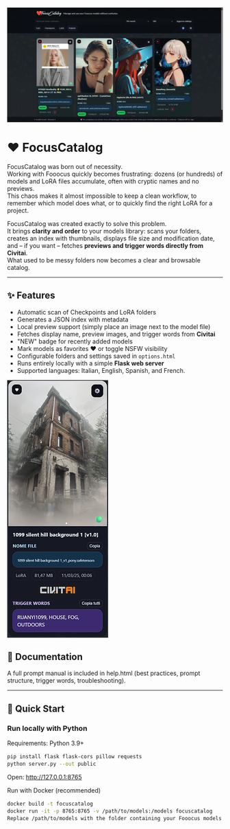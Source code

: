 ![FocusCatalog Screenshot](public/sample1.jpg)
# ❤️ FocusCatalog

FocusCatalog was born out of necessity.  
Working with Fooocus quickly becomes frustrating: dozens (or hundreds) of models and LoRA files accumulate, often with cryptic names and no previews.  
This chaos makes it almost impossible to keep a clean workflow, to remember which model does what, or to quickly find the right LoRA for a project.

FocusCatalog was created exactly to solve this problem.  
It brings **clarity and order** to your models library: scans your folders, creates an index with thumbnails, displays file size and modification date, and – if you want – fetches **previews and trigger words directly from Civitai**.  
What used to be messy folders now becomes a clear and browsable catalog.

---

## ✨ Features
- Automatic scan of Checkpoints and LoRA folders
- Generates a JSON index with metadata
- Local preview support (simply place an image next to the model file)
- Fetches display name, preview images, and trigger words from **Civitai**
- "NEW" badge for recently added models
- Mark models as favorites ❤️ or toggle NSFW visibility
- Configurable folders and settings saved in `options.html`
- Runs entirely locally with a simple **Flask web server**
- Supported languages: Italian, English, Spanish, and French.

![FocusCatalog Screenshot](public/sample2.png)

## 📖 Documentation
A full prompt manual is included in help.html (best practices, prompt structure, trigger words, troubleshooting).

---

## 🚀 Quick Start

### Run locally with Python
Requirements: Python 3.9+

```bash
pip install flask flask-cors pillow requests
python server.py --out public
```
Open: http://127.0.0.1:8765

Run with Docker (recommended)
```bash
docker build -t focuscatalog
docker run -it -p 8765:8765 -v /path/to/models:/models focuscatalog
Replace /path/to/models with the folder containing your Fooocus models.
```
